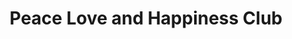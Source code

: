 ---
title: "Peace Love and Happiness Club"
url: /seattle/peace-love-and-happiness-club/
shop: clothes
---